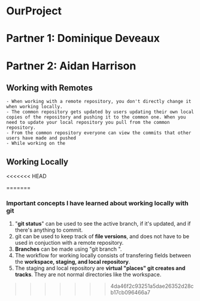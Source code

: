 # OurProject
# Partner 1: Dominique Deveaux 
# Partner 2: Aidan Harrison
## Working with Remotes
	- When working with a remote repository, you don't directly change it when working locally.
	- The common repository gets updated by users updating their own local copies of the repository and pushing it to the common one. When you need to update your local repository you pull from the common repository.
	- From the common repository everyone can view the commits that other users have made and pushed
	- While working on the 
## Working Locally
<<<<<<< HEAD

=======
### Important concepts I have learned about working locally with git
1. "**git status**" can be used to see the active branch, if it's updated, and if there's anything to commit.
2. git can be used to keep track of **file versions**, and does not have to be used in conjuction with a remote repository.
3. **Branches** can be made using "git branch <branch name>".
4. The workflow for working locally consists of transfering fields between the **workspace, staging, and local repository**.
5. The staging and local repository are **virtual "places" git creates and tracks**. They are not normal directories like the workspace. 
>>>>>>> 4da46f2c93251a5dae26352d28cb17cb096466a7

